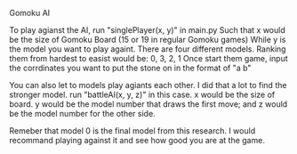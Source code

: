 Gomoku AI

To play agianst the AI, run "singlePlayer(x, y)" in main.py
Such that x would be the size of Gomoku Board (15 or 19 in regular Gomoku games)
While y is the model you want to play againt. 
There are four different models. Ranking them from hardest to easist would be: 0, 3, 2, 1
Once start them game, input the corrdinates you want to put the stone on in the format of "a b"

You can also let to models play agiants each other. I did that a lot to find the stronger model.
run "battleAI(x, y, z)" in this case. x would be the size of board. 
y would be the model number that draws the first move; and z would be the  model number for the other side.

Remeber that model 0 is the final model from this research. I would recommand playing against it and see how good you are at the game.